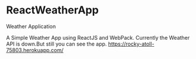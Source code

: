 # ReactWeatherApp
Weather Application 

A Simple Weather App using ReactJS and WebPack.
Currently the Weather API is down.But still you can see the app.
https://rocky-atoll-75803.herokuapp.com/
